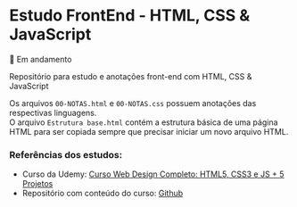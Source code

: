 # Estudo FrontEnd - HTML, CSS & JavaScript
🔄 Em andamento

Repositório para estudo e anotações front-end com HTML, CSS & JavaScript
<br>

Os arquivos `00-NOTAS.html` e `00-NOTAS.css` possuem anotações das respectivas linguagens. <br>
O arquivo `Estrutura base.html` contém a estrutura básica de uma página HTML para ser copiada sempre que precisar iniciar um novo arquivo HTML.

### Referências dos estudos: 
- Curso da Udemy: <a href="https://www.udemy.com/course/curso-web-design-fundamentos-aprenda-html-css-e-javascript/"> Curso Web Design Completo: HTML5, CSS3 e JS + 5 Projetos </a>
- Repositório com conteúdo do curso: <a href="https://github.com/serfrontend/CursoWebFundamentosV2/tree/main"> Github </a>
